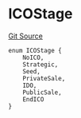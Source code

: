 # ICOStage
[Git Source](https://github.com/BJustCoin-creator/BJC/blob/afa8ae44b1c3660a047e437225fc640502d221b6/src/ICOManager.sol)


```solidity
enum ICOStage {
    NoICO,
    Strategic,
    Seed,
    PrivateSale,
    IDO,
    PublicSale,
    EndICO
}
```

